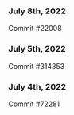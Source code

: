 ### July 8th, 2022

Commit #22008

### July 5th, 2022

Commit #314353


### July 4th, 2022

Commit #72281
